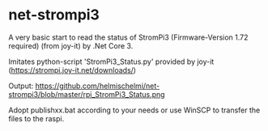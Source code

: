 # net-strompi3
A very basic start to read the status of StromPi3 (Firmware-Version 1.72 required) (from joy-it) by .Net Core 3.

Imitates python-script 'StromPi3_Status.py' provided by joy-it (https://strompi.joy-it.net/downloads/)

Output:
https://github.com/helmischelmi/net-strompi3/blob/master/rpi_StromPi3_Status.png

Adopt publishxx.bat according to your needs or use WinSCP to transfer the files to the raspi.
